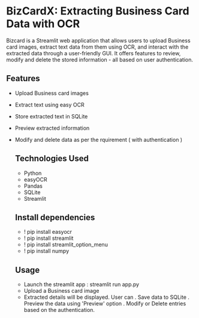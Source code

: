 # BizCardX: Extracting Business Card Data with OCR
Bizcard is a Streamlit web application that allows users to upload Business card images, extract text data from them using OCR, and interact with the extracted data through a user-friendly GUI. It offers features to
review, modify and delete the stored information - all based on user authentication.

## Features

- Upload Business card images
- Extract text using easy OCR
- Store extracted text in SQLite
- Preview extracted information
- Modify and delete data as per the rquirement ( with authentication )

  ## Technologies Used

  - Python
  - easyOCR
  - Pandas
  - SQLite
  - Streamlit
 
  ## Install dependencies

  - ! pip install easyocr
  - ! pip install streamlit
  - ! pip install streamlit_option_menu
  - ! pip install numpy

  ## Usage

  - Launch the streamlit app : streamlit run app.py
  - Upload a Business card image
  - Extracted details will be displayed.
    User can
        . Save data to SQLite
        . Preview the data using 'Preview' option
        . Modify or Delete entries based on the authentication.
    
  
    

